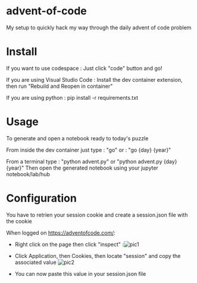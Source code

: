 # advent-of-code
My setup to quickly hack my way through the daily advent of code problem

# Install 
If you want to use codespace : Just click "code" button and go!

If you are using Visual Studio Code : Install the dev container extension, then run "Rebuild and Reopen in container"

If you are using python : pip install -r requirements.txt

# Usage
To generate and open a notebook ready to today's puzzle

From inside the dev container just type : "go" or : "go {day} {year}" 

From a terminal type : "python advent.py" or "python advent.py {day} {year}"
Then open the generated notebook using your jupyter notebook/lab/hub

# Configuration
You have to retrien your session cookie and create a session.json file with the cookie

When logged on https://adventofcode.com/:
- Right click on the page then click "inspect" :![pic1](https://user-images.githubusercontent.com/9217388/207906844-f63cef66-b1c9-4319-82ea-137a022379bb.png)
- Click Application, then Cookies, then locate "session" and copy the associated value ![pic2](https://user-images.githubusercontent.com/9217388/207907531-1f554fb7-9aa8-446c-8880-8fbef3c1538b.png)

- You can now paste this value in your session.json file
